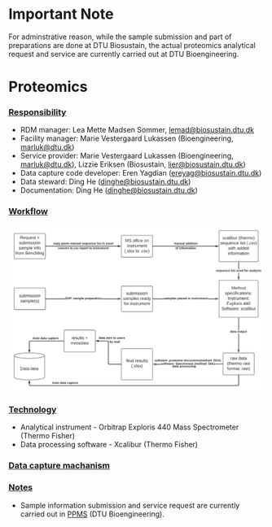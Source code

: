 # Important Note
For adminstrative reason, while the sample submission and part of preparations are done at DTU Biosustain, the actual proteomics analytical request and service are currently carried out at DTU Bioengineering. 

# Proteomics

### <ins>Responsibility</ins>
- RDM manager: Lea Mette Madsen Sommer, lemad@biosustain.dtu.dk
- Facility manager: Marie Vestergaard Lukassen (Bioengineering, marluk@dtu.dk)
- Service provider: Marie Vestergaard Lukassen (Bioengineering, marluk@dtu.dk), Lizzie Eriksen (Biosustain, lier@biosustain.dtu.dk)
- Data capture code developer: Eren Yagdian (ereyag@biosustain.dtu.dk)
- Data steward: Ding He (dinghe@biosustain.dtu.dk)
- Documentation: Ding He (dinghe@biosustain.dtu.dk)

### <ins>Workflow</ins>

![Workflow](Proteomics_workflow_4_doc.png)

### <ins>Technology</ins>
- Analytical instrument - Orbitrap Exploris 440 Mass Spectrometer (Thermo Fisher)
- Data processing software - Xcalibur (Thermo Fisher)

### <ins>Data capture machanism</ins>

### <ins>Notes</ins>
- Sample information submission and service request are currently carried out in [PPMS](https://ppms.eu/dtu/) (DTU Bioengineering).